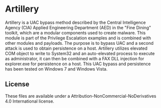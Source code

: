 # Artillery

Artillery is a UAC bypass method described by the Central Intelligence Agency (CIA) Applied 
Engineering Department (AED) in the "Fine Dining" toolkit, which are a modular components used 
to create malware. This module is part of the Privilege Escalation examples and is combined 
with other modules and payloads. The purpose is to bypass UAC and a second attack is used
to obtain persistence on a host. Artillery utilizes elevated COM object to write to System32 
and an auto-elevated process to execute as administrator, it can then be combined with a
FAX DLL injection for explorer.exe for persistence on a host. This UAC bypass and persistence
has been tested on Windows 7 and Windows Vista.

##  License

These files are available under a Attribution-NonCommercial-NoDerivatives 4.0 International license.
